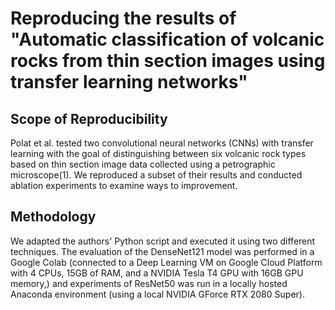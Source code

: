 # Reproducing the results of "Automatic classification of volcanic rocks from thin section images using transfer learning networks"

## Scope of Reproducibility
Polat et al. tested two convolutional neural networks (CNNs) with transfer learning with the goal of distinguishing between six volcanic rock types based on thin section image data collected using a petrographic microscope(1). We reproduced a subset of their results and conducted ablation experiments to examine ways to improvement.

## Methodology
We adapted the authors' Python script and executed it using two different techniques. The evaluation of the DenseNet121 model was performed in a Google Colab (connected to a Deep Learning VM on Google Cloud Platform with 4 CPUs, 15GB of RAM, and a NVIDIA Tesla T4 GPU with 16GB GPU memory,) and experiments of ResNet50 was run in a locally hosted Anaconda environment (using a local NVIDIA GForce RTX 2080 Super). 




